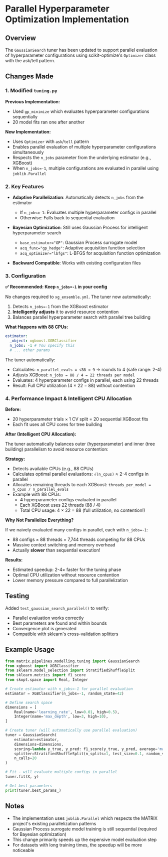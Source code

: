 # Parallel Hyperparameter Optimization Implementation

## Overview

The `GaussianSearch` tuner has been updated to support parallel evaluation of hyperparameter configurations using scikit-optimize's `Optimizer` class with the ask/tell pattern.

## Changes Made

### 1. Modified `tuning.py`

**Previous Implementation:**

- Used `gp_minimize` which evaluates hyperparameter configurations sequentially
- 20 model fits ran one after another

**New Implementation:**

- Uses `Optimizer` with `ask`/`tell` pattern
- Enables parallel evaluation of multiple hyperparameter configurations simultaneously
- Respects the `n_jobs` parameter from the underlying estimator (e.g., XGBoost)
- When `n_jobs=-1`, multiple configurations are evaluated in parallel using `joblib.Parallel`

### 2. Key Features

- **Adaptive Parallelization**: Automatically detects `n_jobs` from the estimator
  - If `n_jobs=-1`: Evaluates multiple hyperparameter configs in parallel
  - Otherwise: Falls back to sequential evaluation
- **Bayesian Optimization**: Still uses Gaussian Process for intelligent hyperparameter search

  - `base_estimator="GP"`: Gaussian Process surrogate model
  - `acq_func="gp_hedge"`: Adaptive acquisition function selection
  - `acq_optimizer="lbfgs"`: L-BFGS for acquisition function optimization

- **Backward Compatible**: Works with existing configuration files

### 3. Configuration

**✅ Recommended: Keep `n_jobs=-1` in your config**

No changes required to `xg_ensemble.yml`. The tuner now automatically:

1. Detects `n_jobs=-1` from the XGBoost estimator
2. **Intelligently adjusts** it to avoid resource contention
3. Balances parallel hyperparameter search with parallel tree building

**What Happens with 88 CPUs:**

```yaml
estimator:
  _object: xgboost.XGBClassifier
  n_jobs: -1 # You specify this
  # ... other params
```

The tuner automatically:

- Calculates: `n_parallel_evals = √88 ≈ 9` → rounds to 4 (safe range: 2-4)
- Adjusts XGBoost: `n_jobs = 88 / 4 = 22 threads per model`
- Evaluates: 4 hyperparameter configs in parallel, each using 22 threads
- Result: Full CPU utilization (4 × 22 = 88) without contention

### 4. Performance Impact & Intelligent CPU Allocation

**Before:**

- 20 hyperparameter trials × 1 CV split = 20 sequential XGBoost fits
- Each fit uses all CPU cores for tree building

**After (Intelligent CPU Allocation):**

The tuner automatically balances outer (hyperparameter) and inner (tree building) parallelism to avoid resource contention:

**Strategy:**

- Detects available CPUs (e.g., 88 CPUs)
- Calculates optimal parallel evaluations: `√(n_cpus)` ≈ 2-4 configs in parallel
- Allocates remaining threads to each XGBoost: `threads_per_model = n_cpus / n_parallel_evals`
- Example with 88 CPUs:
  - 4 hyperparameter configs evaluated in parallel
  - Each XGBoost uses 22 threads (88 / 4)
  - Total CPU usage: 4 × 22 = 88 (full utilization, no contention!)

**Why Not Parallelize Everything?**

If we naively evaluated many configs in parallel, each with `n_jobs=-1`:

- 88 configs × 88 threads = 7,744 threads competing for 88 CPUs
- Massive context switching and memory overhead
- Actually **slower** than sequential execution!

**Results:**

- Estimated speedup: 2-4× faster for the tuning phase
- Optimal CPU utilization without resource contention
- Lower memory pressure compared to full parallelization

## Testing

Added `test_gaussian_search_parallel()` to verify:

- Parallel evaluation works correctly
- Best parameters are found and within bounds
- Convergence plot is generated
- Compatible with sklearn's cross-validation splitters

## Example Usage

```python
from matrix.pipelines.modelling.tuning import GaussianSearch
from xgboost import XGBClassifier
from sklearn.model_selection import StratifiedShuffleSplit
from sklearn.metrics import f1_score
from skopt.space import Real, Integer

# Create estimator with n_jobs=-1 for parallel evaluation
estimator = XGBClassifier(n_jobs=-1, random_state=42)

# Define search space
dimensions = [
    Real(name='learning_rate', low=0.01, high=0.5),
    Integer(name='max_depth', low=3, high=10),
]

# Create tuner (will automatically use parallel evaluation)
tuner = GaussianSearch(
    estimator=estimator,
    dimensions=dimensions,
    scoring=lambda y_true, y_pred: f1_score(y_true, y_pred, average='macro'),
    splitter=StratifiedShuffleSplit(n_splits=1, test_size=0.1, random_state=42),
    n_calls=20
)

# Fit - will evaluate multiple configs in parallel
tuner.fit(X, y)

# Get best parameters
print(tuner.best_params_)
```

## Notes

- The implementation uses `joblib.Parallel` which respects the MATRIX project's existing parallelization patterns
- Gaussian Process surrogate model training is still sequential (required for Bayesian optimization)
- This change primarily speeds up the expensive model evaluation step
- For datasets with long training times, the speedup will be more noticeable
